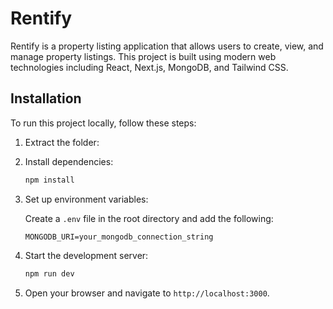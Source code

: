 # Rentify

Rentify is a property listing application that allows users to create, view, and manage property listings. This project is built using modern web technologies including React, Next.js, MongoDB, and Tailwind CSS.

## Installation

To run this project locally, follow these steps:

1. Extract the folder:


2. Install dependencies:

    ```bash
    npm install
    ```

3. Set up environment variables:

    Create a `.env` file in the root directory and add the following:

    ```env
    MONGODB_URI=your_mongodb_connection_string
    ```

4. Start the development server:

    ```bash
    npm run dev
    ```

5. Open your browser and navigate to `http://localhost:3000`.